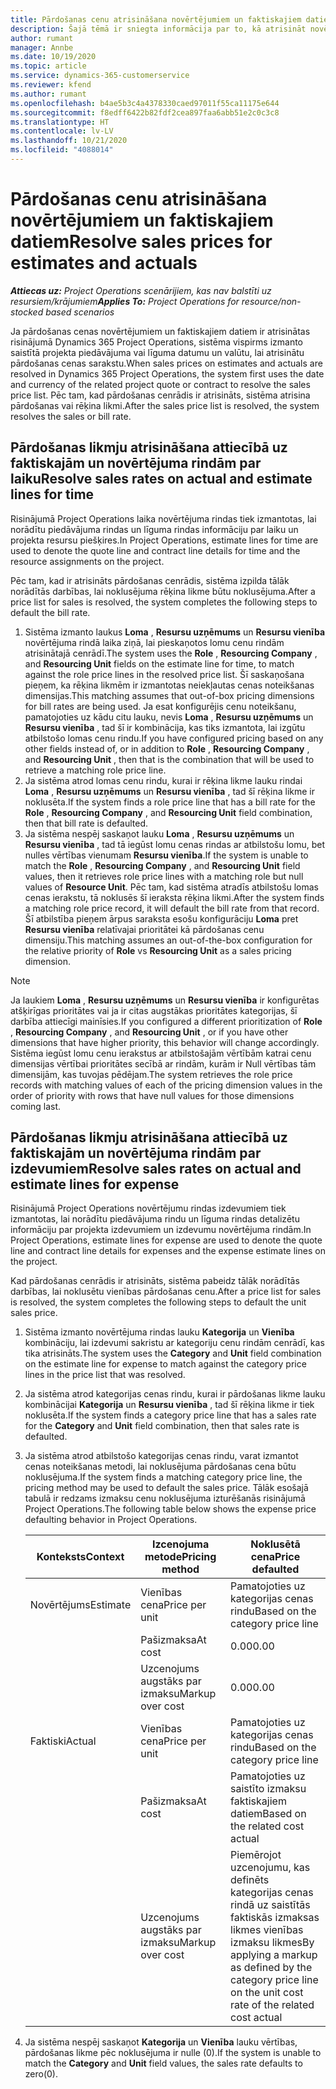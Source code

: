 ```yaml
---
title: Pārdošanas cenu atrisināšana novērtējumiem un faktiskajiem datiem
description: Šajā tēmā ir sniegta informācija par to, kā atrisināt novērtējumu un faktisko pārdošanas datu likmes.
author: rumant
manager: Annbe
ms.date: 10/19/2020
ms.topic: article
ms.service: dynamics-365-customerservice
ms.reviewer: kfend
ms.author: rumant
ms.openlocfilehash: b4ae5b3c4a4378330caed97011f55ca11175e644
ms.sourcegitcommit: f8edff6422b82fdf2cea897faa6abb51e2c0c3c8
ms.translationtype: HT
ms.contentlocale: lv-LV
ms.lasthandoff: 10/21/2020
ms.locfileid: "4088014"
---
```

# <a name="resolve-sales-prices-for-estimates-and-actuals"></a><span data-ttu-id="45f0d-103">Pārdošanas cenu atrisināšana novērtējumiem un faktiskajiem datiem</span><span class="sxs-lookup"><span data-stu-id="45f0d-103">Resolve sales prices for estimates and actuals</span></span>

<span data-ttu-id="45f0d-104">_**Attiecas uz:** Project Operations scenārijiem, kas nav balstīti uz resursiem/krājumiem_</span><span class="sxs-lookup"><span data-stu-id="45f0d-104">_**Applies To:** Project Operations for resource/non-stocked based scenarios_</span></span>

<span data-ttu-id="45f0d-105">Ja pārdošanas cenas novērtējumiem un faktiskajiem datiem ir atrisinātas risinājumā Dynamics 365 Project Operations, sistēma vispirms izmanto saistītā projekta piedāvājuma vai līguma datumu un valūtu, lai atrisinātu pārdošanas cenas sarakstu.</span><span class="sxs-lookup"><span data-stu-id="45f0d-105">When sales prices on estimates and actuals are resolved in Dynamics 365 Project Operations, the system first uses the date and currency of the related project quote or contract to resolve the sales price list.</span></span> <span data-ttu-id="45f0d-106">Pēc tam, kad pārdošanas cenrādis ir atrisināts, sistēma atrisina pārdošanas vai rēķina likmi.</span><span class="sxs-lookup"><span data-stu-id="45f0d-106">After the sales price list is resolved, the system resolves the sales or bill rate.</span></span>

## <a name="resolve-sales-rates-on-actual-and-estimate-lines-for-time"></a><span data-ttu-id="45f0d-107">Pārdošanas likmju atrisināšana attiecībā uz faktiskajām un novērtējuma rindām par laiku</span><span class="sxs-lookup"><span data-stu-id="45f0d-107">Resolve sales rates on actual and estimate lines for time</span></span>

<span data-ttu-id="45f0d-108">Risinājumā Project Operations laika novērtējuma rindas tiek izmantotas, lai norādītu piedāvājuma rindas un līguma rindas informāciju par laiku un projekta resursu piešķires.</span><span class="sxs-lookup"><span data-stu-id="45f0d-108">In Project Operations, estimate lines for time are used to denote the quote line and contract line details for time and the resource assignments on the project.</span></span>

<span data-ttu-id="45f0d-109">Pēc tam, kad ir atrisināts pārdošanas cenrādis, sistēma izpilda tālāk norādītās darbības, lai noklusējuma rēķina likme būtu noklusējuma.</span><span class="sxs-lookup"><span data-stu-id="45f0d-109">After a price list for sales is resolved, the system completes the following steps to default the bill rate.</span></span>

1. <span data-ttu-id="45f0d-110">Sistēma izmanto laukus **Loma** , **Resursu uzņēmums** un **Resursu vienība** novērtējuma rindā laika ziņā, lai pieskaņotos lomu cenu rindām atrisinātajā cenrādī.</span><span class="sxs-lookup"><span data-stu-id="45f0d-110">The system uses the **Role** , **Resourcing Company** , and **Resourcing Unit** fields on the estimate line for time, to match against the role price lines in the resolved price list.</span></span> <span data-ttu-id="45f0d-111">Šī saskaņošana pieņem, ka rēķina likmēm ir izmantotas neiekļautas cenas noteikšanas dimensijas.</span><span class="sxs-lookup"><span data-stu-id="45f0d-111">This matching assumes that out-of-box pricing dimensions for bill rates are being used.</span></span> <span data-ttu-id="45f0d-112">Ja esat konfigurējis cenu noteikšanu, pamatojoties uz kādu citu lauku, nevis **Loma** , **Resursu uzņēmums** un **Resursu vienība** , tad šī ir kombinācija, kas tiks izmantota, lai izgūtu atbilstošo lomas cenu rindu.</span><span class="sxs-lookup"><span data-stu-id="45f0d-112">If you have configured pricing based on any other fields instead of, or in addition to **Role** , **Resourcing Company** , and **Resourcing Unit** , then that is the combination that will be used to retrieve a matching role price line.</span></span>
2. <span data-ttu-id="45f0d-113">Ja sistēma atrod lomas cenu rindu, kurai ir rēķina likme lauku rindai **Loma** , **Resursu uzņēmums** un **Resursu vienība** , tad šī rēķina likme ir noklusēta.</span><span class="sxs-lookup"><span data-stu-id="45f0d-113">If the system finds a role price line that has a bill rate for the **Role** , **Resourcing Company** , and **Resourcing Unit** field combination, then that bill rate is defaulted.</span></span>
3. <span data-ttu-id="45f0d-114">Ja sistēma nespēj saskaņot lauku **Loma** , **Resursu uzņēmums** un **Resursu vienība** , tad tā iegūst lomu cenas rindas ar atbilstošu lomu, bet nulles vērtības vienumam **Resursu vienība**.</span><span class="sxs-lookup"><span data-stu-id="45f0d-114">If the system is unable to match the **Role** , **Resourcing Company** , and **Resourcing Unit** field values, then it retrieves role price lines with a matching role but null values of **Resource Unit**.</span></span> <span data-ttu-id="45f0d-115">Pēc tam, kad sistēma atradīs atbilstošu lomas cenas ierakstu, tā noklusēs šī ieraksta rēķina likmi.</span><span class="sxs-lookup"><span data-stu-id="45f0d-115">After the system finds a matching role price record, it will default the bill rate from that record.</span></span> <span data-ttu-id="45f0d-116">Šī atbilstība pieņem ārpus saraksta esošu konfigurāciju **Loma** pret **Resursu vienība** relatīvajai prioritātei kā pārdošanas cenu dimensiju.</span><span class="sxs-lookup"><span data-stu-id="45f0d-116">This matching assumes an out-of-the-box configuration for the relative priority of **Role** vs **Resourcing Unit** as a sales pricing dimension.</span></span>

> [!NOTE]
> <span data-ttu-id="45f0d-117">Ja laukiem **Loma** , **Resursu uzņēmums** un **Resursu vienība** ir konfigurētas atšķirīgas prioritātes vai ja ir citas augstākas prioritātes kategorijas, šī darbība attiecīgi mainīsies.</span><span class="sxs-lookup"><span data-stu-id="45f0d-117">If you configured a different prioritization of **Role** , **Resourcing Company** , and **Resourcing Unit** , or if you have other dimensions that have higher priority, this behavior will change accordingly.</span></span> <span data-ttu-id="45f0d-118">Sistēma iegūst lomu cenu ierakstus ar atbilstošajām vērtībām katrai cenu dimensijas vērtībai prioritātes secībā ar rindām, kurām ir Null vērtības tām dimensijām, kas tuvojas pēdējam.</span><span class="sxs-lookup"><span data-stu-id="45f0d-118">The system retrieves the role price records with matching values of each of the pricing dimension values in the order of priority with rows that have null values for those dimensions coming last.</span></span>

## <a name="resolve-sales-rates-on-actual-and-estimate-lines-for-expense"></a><span data-ttu-id="45f0d-119">Pārdošanas likmju atrisināšana attiecībā uz faktiskajām un novērtējuma rindām par izdevumiem</span><span class="sxs-lookup"><span data-stu-id="45f0d-119">Resolve sales rates on actual and estimate lines for expense</span></span>

<span data-ttu-id="45f0d-120">Risinājumā Project Operations novērtējumu rindas izdevumiem tiek izmantotas, lai norādītu piedāvājuma rindu un līguma rindas detalizētu informāciju par projekta izdevumiem un izdevumu novērtējuma rindām.</span><span class="sxs-lookup"><span data-stu-id="45f0d-120">In Project Operations, estimate lines for expense are used to denote the quote line and contract line details for expenses and the expense estimate lines on the project.</span></span>

<span data-ttu-id="45f0d-121">Kad pārdošanas cenrādis ir atrisināts, sistēma pabeidz tālāk norādītās darbības, lai noklusētu vienības pārdošanas cenu.</span><span class="sxs-lookup"><span data-stu-id="45f0d-121">After a price list for sales is resolved, the system completes the following steps to default the unit sales price.</span></span>

1. <span data-ttu-id="45f0d-122">Sistēma izmanto novērtējuma rindas lauku **Kategorija** un **Vienība** kombināciju, lai izdevumi sakristu ar kategoriju cenu rindām cenrādī, kas tika atrisināts.</span><span class="sxs-lookup"><span data-stu-id="45f0d-122">The system uses the **Category** and **Unit** field combination on the estimate line for expense to match against the category price lines in the price list that was resolved.</span></span>
2. <span data-ttu-id="45f0d-123">Ja sistēma atrod kategorijas cenas rindu, kurai ir pārdošanas likme lauku kombinācijai **Kategorija** un **Resursu vienība** , tad šī rēķina likme ir tiek noklusēta.</span><span class="sxs-lookup"><span data-stu-id="45f0d-123">If the system finds a category price line that has a sales rate for the **Category** and **Unit** field combination, then that sales rate is defaulted.</span></span>
3. <span data-ttu-id="45f0d-124">Ja sistēma atrod atbilstošo kategorijas cenas rindu, varat izmantot cenas noteikšanas metodi, lai noklusējuma pārdošanas cena būtu noklusējuma.</span><span class="sxs-lookup"><span data-stu-id="45f0d-124">If the system finds a matching category price line, the pricing method may be used to default the sales price.</span></span> <span data-ttu-id="45f0d-125">Tālāk esošajā tabulā ir redzams izmaksu cenu noklusējuma izturēšanās risinājumā Project Operations.</span><span class="sxs-lookup"><span data-stu-id="45f0d-125">The following table below shows the expense price defaulting behavior in Project Operations.</span></span>

    | <span data-ttu-id="45f0d-126">Konteksts</span><span class="sxs-lookup"><span data-stu-id="45f0d-126">Context</span></span> | <span data-ttu-id="45f0d-127">Izcenojuma metode</span><span class="sxs-lookup"><span data-stu-id="45f0d-127">Pricing method</span></span> | <span data-ttu-id="45f0d-128">Noklusētā cena</span><span class="sxs-lookup"><span data-stu-id="45f0d-128">Price defaulted</span></span> |
    | --- | --- | --- |
    | <span data-ttu-id="45f0d-129">Novērtējums</span><span class="sxs-lookup"><span data-stu-id="45f0d-129">Estimate</span></span> | <span data-ttu-id="45f0d-130">Vienības cena</span><span class="sxs-lookup"><span data-stu-id="45f0d-130">Price per unit</span></span> | <span data-ttu-id="45f0d-131">Pamatojoties uz kategorijas cenas rindu</span><span class="sxs-lookup"><span data-stu-id="45f0d-131">Based on the category price line</span></span> |
    | &nbsp; | <span data-ttu-id="45f0d-132">Pašizmaksa</span><span class="sxs-lookup"><span data-stu-id="45f0d-132">At cost</span></span> | <span data-ttu-id="45f0d-133">0.00</span><span class="sxs-lookup"><span data-stu-id="45f0d-133">0.00</span></span> |
    | &nbsp; | <span data-ttu-id="45f0d-134">Uzcenojums augstāks par izmaksu</span><span class="sxs-lookup"><span data-stu-id="45f0d-134">Markup over cost</span></span> | <span data-ttu-id="45f0d-135">0.00</span><span class="sxs-lookup"><span data-stu-id="45f0d-135">0.00</span></span> |
    | <span data-ttu-id="45f0d-136">Faktiski</span><span class="sxs-lookup"><span data-stu-id="45f0d-136">Actual</span></span> | <span data-ttu-id="45f0d-137">Vienības cena</span><span class="sxs-lookup"><span data-stu-id="45f0d-137">Price per unit</span></span> | <span data-ttu-id="45f0d-138">Pamatojoties uz kategorijas cenas rindu</span><span class="sxs-lookup"><span data-stu-id="45f0d-138">Based on the category price line</span></span> |
    | &nbsp; | <span data-ttu-id="45f0d-139">Pašizmaksa</span><span class="sxs-lookup"><span data-stu-id="45f0d-139">At cost</span></span> | <span data-ttu-id="45f0d-140">Pamatojoties uz saistīto izmaksu faktiskajiem datiem</span><span class="sxs-lookup"><span data-stu-id="45f0d-140">Based on the related cost actual</span></span> |
    | &nbsp; | <span data-ttu-id="45f0d-141">Uzcenojums augstāks par izmaksu</span><span class="sxs-lookup"><span data-stu-id="45f0d-141">Markup over cost</span></span> | <span data-ttu-id="45f0d-142">Piemērojot uzcenojumu, kas definēts kategorijas cenas rindā uz saistītās faktiskās izmaksas likmes vienības izmaksu likmes</span><span class="sxs-lookup"><span data-stu-id="45f0d-142">By applying a markup as defined by the category price line on the unit cost rate of the related cost actual</span></span> |

4. <span data-ttu-id="45f0d-143">Ja sistēma nespēj saskaņot **Kategorija** un **Vienība** lauku vērtības, pārdošanas likme pēc noklusējuma ir nulle (0).</span><span class="sxs-lookup"><span data-stu-id="45f0d-143">If the system is unable to match the **Category** and **Unit** field values, the sales rate defaults to zero(0).</span></span>
